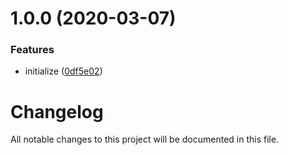 # 1.0.0 (2020-03-07)


### Features

* initialize ([0df5e02](https://github.com/worldreaver/SystemThreadingTasksExtensions/commit/0df5e0244db775bc92a484d40907cb871832832b))

# Changelog
All notable changes to this project will be documented in this file.

